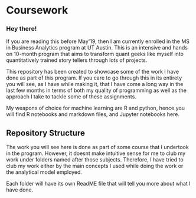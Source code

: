 # Coursework
### Hey there! <br>

If you are reading this before May'19, then I am currently enrolled in the MS in Business Analytics program at UT Austin. This is an intensive and hands on 10-month program that aims to transform quant geeks like myself into quantitatively trained story tellers through lots of projects.

This repository has been created to showcase some of the work I have done as part of this program. If you care to go through this in its entirety you will see, as I have while making it, that I have come a long way in the last few months in terms of both my quality of programming as well as the approach I take to tackle some of these assignments.

My weapons of choice for machine learning are R and python, hence you will find R notebooks and markdown files, and Jupyter notebooks here. 

## Repository Structure
The work you will see here is done as part of some course that I undertook in the program. However, it doesnt make intuitive sense for me to club my work under folders named after those subjects. Therefore, I have tried to club my work either by the main concepts I used while doing the work or the analytical model employed. 

Each folder will have its own ReadME file that will tell you more about what I have done.
